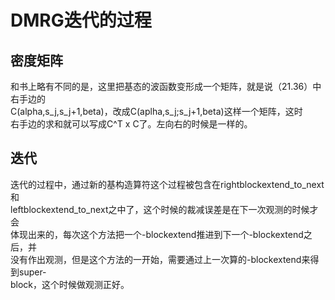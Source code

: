 DMRG迭代的过程
======

## 密度矩阵
和书上略有不同的是，这里把基态的波函数变形成一个矩阵，就是说（21.36）中右手边的  
C(alpha,s_j,s_j+1,beta)，改成C(aplha,s_j;s_j+1,beta)这样一个矩阵，这时  
右手边的求和就可以写成C^T x C了。左向右的时候是一样的。

## 迭代
迭代的过程中，通过新的基构造算符这个过程被包含在rightblockextend_to_next和  
leftblockextend_to_next之中了，这个时候的裁减误差是在下一次观测的时候才会  
体现出来的，每次这个方法把一个-blockextend推进到下一个-blockextend之后，并  
没有作出观测，但是这个方法的一开始，需要通过上一次算的-blockextend来得到super-  
block，这个时候做观测正好。
